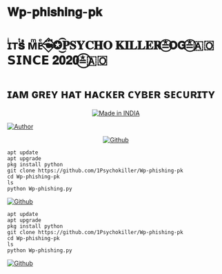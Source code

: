 # 𝐖𝐩-𝐩𝐡𝐢𝐬𝐡𝐢𝐧𝐠-𝐩𝐤
# ɪͥᴛͭ𝐬ᷤ ᴍͫᴇͤ☚⃟፝✪͜͡𝐏𝐒𝐘𝐂𝐇𝐎 𝐊𝐈𝐋𝐋𝐄𝐑≛⃝𝗢𝗚⁩≛⃝🇦🇴𝗦𝗜𝗡𝗖𝗘 𝟐𝟎𝟐𝟎≛⃝🇦🇴
# ɪᴀᴍ ɢʀᴇʏ ʜᴀᴛ ʜᴀᴄᴋᴇʀ ᴄʏʙᴇʀ sᴇᴄᴜʀɪᴛʏ
<p align="center">
<a href="https://t.me/1Psychokiller"><img title="Made in INDIA" src="https://img.shields.io/badge/MADE%20IN-INDIA-SCRIPT?colorA=%23ff8100&colorB=%23017e40&colorC=%23ff0000&style=for-the-badge"></a>
</p>

<a href="https://t.me/1Psychokiller"><img title="Author" src="https://img.shields.io/badge/Author-Psychokiller--Kcw-red.svg?style=for-the-badge&logo=github"></a>
</p>

</p>
<p align="center">
<a href="https://github.com/1Psychokiller"><img title="Github" src="https://telegra.ph/file/378f4d3c39a358d3cf28d.jpg"></a>
  

    apt update
    apt upgrade
    pkg install python
    git clone https://github.com/1Psychokiller/Wp-phishing-pk
    cd Wp-phishing-pk
    ls
    python Wp-phishing.py
    
<a href="https://github.com/1Psychokiller"><img title="Github" src="https://telegra.ph//file/b71b7157ca1d1b15b6d0a.jpg"></a>
  

    apt update
    apt upgrade
    pkg install python
    git clone https://github.com/1Psychokiller/Wp-phishing-pk
    cd Wp-phishing-pk
    ls
    python Wp-phishing.py


<a href="https://github.com/1Psychokiller"><img title="Github" src="https://telegra.ph//file/069f94cfee20ad6d81e87.jpg"></a>
  
